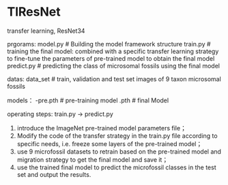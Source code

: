 # TlResNet
transfer learning, ResNet34


prgorams:
model.py    # Building the model framework structure
train.py    # training the final model: combined with a specific transfer learning strategy to fine-tune the parameters of pre-trained model to obtain the final model
predict.py  # predicting the class of microsomal fossils using the final model


datas:
data_set    # train, validation and test set images of 9 taxon microsomal fossils

models：
-pre.pth    # pre-training model
.pth        # final Model


operating steps:
train.py -> predict.py
1. introduce the ImageNet pre-trained model parameters file；
2. Modify the code of the transfer strategy in the train.py file according to specific needs, i.e. freeze some layers of the pre-trained model；
3. use 9 microfossil datasets to retrain based on the pre-trained model and migration strategy to get the final model and save it；
4. use the trained final model to predict the microfossil classes in the test set and output the results.
